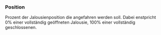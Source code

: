 ﻿### Position

Prozent der Jalousienposition die angefahren werden soll.
Dabei enstpricht 0% einer vollständig geöffneten Jalousie, 100% einer vollständig geschlossenen.

